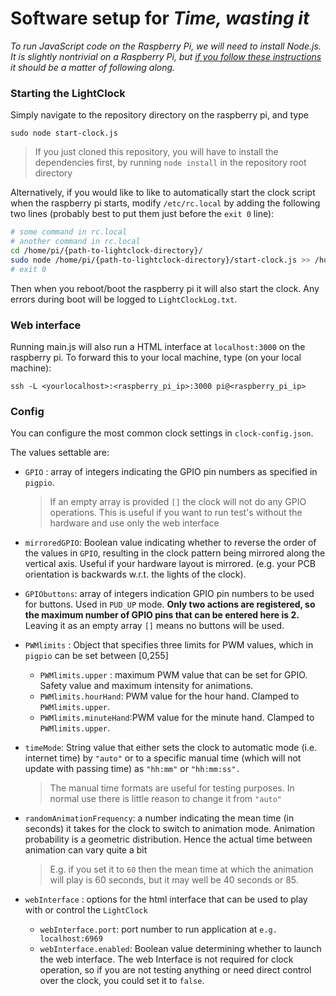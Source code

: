 # Software setup for *Time, wasting it*

*To run JavaScript code on the Raspberry Pi, we will need to install Node.js. It is slightly nontrivial on a Raspberry Pi, but [if you follow these instructions](https://pimylifeup.com/raspberry-pi-nodejs/) it should be a matter of following along.*

### Starting the LightClock

Simply navigate to the repository directory on the raspberry pi, and type

```
sudo node start-clock.js
```

> If you just cloned this repository, you will have to install the dependencies first, by running `node install` in the repository root directory

Alternatively, if you would like to like to automatically start the clock script when the raspberry pi starts, modify `/etc/rc.local` by adding the following two lines (probably best to put them just before the `exit 0` line):

```bash
# some command in rc.local
# another command in rc.local
cd /home/pi/{path-to-lightclock-directory}/
sudo node /home/pi/{path-to-lightclock-directory}/start-clock.js >> /home/pi/{path-to-save-error-logs}/LightClockLog.txt 2>&1
# exit 0
```

Then when you reboot/boot the raspberry pi it will also start the clock. Any errors during boot will be logged to `LightClockLog.txt`.

### Web interface

Running main.js will also run a HTML interface at `localhost:3000` on the raspberry pi. To forward this to your local machine, type (on your local machine):

```
ssh -L <yourlocalhost>:<raspberry_pi_ip>:3000 pi@<raspberry_pi_ip>
```

### Config

You can configure the most common clock settings in `clock-config.json`.

The values settable are:

* `GPIO` : array of integers indicating the GPIO pin numbers as specified in `pigpio`. 

  > If an empty array is provided `[]` the clock will not do any GPIO operations. This is useful if you want to run test's without the hardware and use only the web interface

* `mirroredGPIO`: Boolean value indicating whether to reverse the order of the values in `GPIO`, resulting in the clock pattern being mirrored along the vertical axis. Useful if your hardware layout is mirrored. (e.g. your PCB orientation is backwards w.r.t. the lights of the clock). 

* `GPIObuttons`: array of integers indication GPIO pin numbers to be used for buttons. Used in `PUD_UP` mode. **Only two actions are registered, so the maximum number of GPIO pins that can be entered here is 2.** Leaving it as an empty array  `[]` means no buttons will be used. 

* `PWMlimits` : Object that specifies three limits for PWM values, which in  `pigpio`  can be set between [0,255]

  * `PWMlimits.upper` : maximum PWM value that can be set for GPIO. Safety value and maximum intensity for animations.
  * `PWMlimits.hourHand`: PWM value for the hour hand. Clamped to `PWMlimits.upper`.
  * `PWMlimits.minuteHand`:PWM value for the minute hand. Clamped to `PWMlimits.upper`.

* `timeMode`: String value that either sets the clock to automatic mode (i.e. internet time)  by `"auto"` or to a specific manual time (which will not update with passing time) as `"hh:mm"` or `"hh:mm:ss".`

  > The manual time formats are useful for testing purposes. In normal use there is little reason to change it from `"auto"`

* `randomAnimationFrequency`: a number indicating the mean time (in seconds) it takes for the clock to switch to animation mode. Animation probability is a geometric distribution. Hence the actual time between animation can vary quite a bit 

  > E.g. if you set it to `60` then the mean time at which the animation will play is 60 seconds, but it may well be 40 seconds or 85.

* `webInterface` : options for the html interface that can be used to play with or control the `LightClock`

  * `webInterface.port`: port number to run application at `e.g. localhost:6969`
  * `webInterface.enabled`: Boolean value determining whether to launch the web interface. The web Interface is not required for clock operation, so if you are not testing anything or need direct control over the clock, you could set it to `false`. 